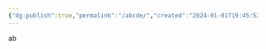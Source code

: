 ```yaml
---
{"dg-publish":true,"permalink":"/abcde/","created":"2024-01-01T19:45:52.852+08:00","updated":"2024-01-06T14:03:43.382+08:00"}
---
```


ab